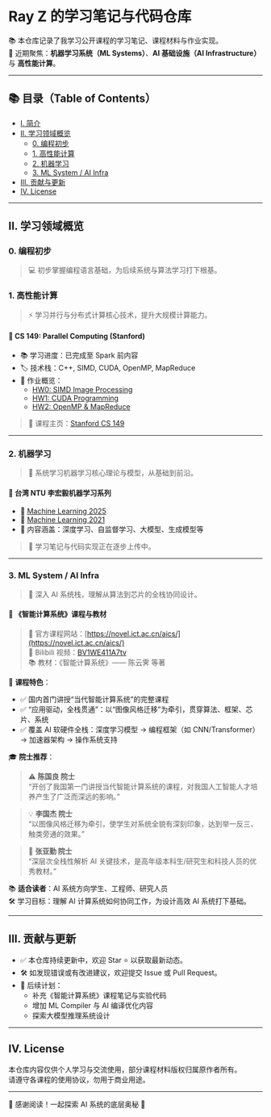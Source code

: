 # Ray Z 的学习笔记与代码仓库

📚 本仓库记录了我学习公开课程的学习笔记、课程材料与作业实现。  
🎯 近期聚焦：**机器学习系统（ML Systems）**、**AI 基础设施（AI Infrastructure）** 与 **高性能计算**。

---

## 📚 目录（Table of Contents）

- [I. 简介](#-ray-z-的学习笔记与代码仓库)
- [II. 学习领域概览](#-学习领域概览)
  - [0. 编程初步](#0-编程初步)
  - [1. 高性能计算](#1-高性能计算)
  - [2. 机器学习](#2-机器学习)
  - [3. ML System / AI Infra](#3-ml-system--ai-infra)
- [III. 贡献与更新](#iii-贡献与更新)
- [IV. License](#iv-license)

---

## II. 学习领域概览

### 0. 编程初步
> 💻 初步掌握编程语言基础，为后续系统与算法学习打下根基。

### 1. 高性能计算
> ⚡ 学习并行与分布式计算核心技术，提升大规模计算能力。

#### 📌 CS 149: Parallel Computing (Stanford)
- 📚 学习进度：已完成至 Spark 前内容
- 🏷️ 技术栈：C++, SIMD, CUDA, OpenMP, MapReduce
- 📂 作业概览：
  - [HW0: SIMD Image Processing](./cs149/hw0)
  - [HW1: CUDA Programming](./cs149/hw1)
  - [HW2: OpenMP & MapReduce](./cs149/hw2)

> 📌 课程主页：[Stanford CS 149](https://cs149.stanford.edu/)

---

### 2. 机器学习
> 🤖 系统学习机器学习核心理论与模型，从基础到前沿。

#### 📌 台湾 NTU 李宏毅机器学习系列
- 📘 [Machine Learning 2025](https://speech.ee.ntu.edu.tw/~hylee/ml/2025-spring.html)
- 📗 [Machine Learning 2021](https://speech.ee.ntu.edu.tw/~hylee/ml/2021-spring.html)
- 🎯 内容涵盖：深度学习、自监督学习、大模型、生成模型等

> 📝 学习笔记与代码实现正在逐步上传中。

---

### 3. ML System / AI Infra
> 🧠 深入 AI 系统栈，理解从算法到芯片的全栈协同设计。

#### 📌 《智能计算系统》课程与教材
> 🔗 官方课程网站：[https://novel.ict.ac.cn/aics/](https://novel.ict.ac.cn/aics/)  
> 🎥 Bilibili 视频：[BV1WE411A7tv](https://www.bilibili.com/video/BV1WE411A7tv/)  
> 📚 教材：《智能计算系统》—— 陈云霁 等著

📘 **课程特色**：
- ✅ 国内首门讲授“当代智能计算系统”的完整课程
- ✅ “应用驱动，全栈贯通”：以“图像风格迁移”为牵引，贯穿算法、框架、芯片、系统
- ✅ 覆盖 AI 软硬件全栈：深度学习模型 → 编程框架（如 CNN/Transformer） → 加速器架构 → 操作系统支持

🎓 **院士推荐**：
> ⚠️ **陈国良 院士**  
> “开创了我国第一门讲授当代智能计算系统的课程，对我国人工智能人才培养产生了广泛而深远的影响。”

> 💡 **李国杰 院士**  
> “以图像风格迁移为牵引，使学生对系统全貌有深刻印象，达到举一反三、触类旁通的效果。”

> 🔬 **张亚勤 院士**  
> “深层次全栈性解析 AI 关键技术，是高年级本科生/研究生和科技人员的优秀教材。”

📚 **适合读者**：AI 系统方向学生、工程师、研究人员  
🛠️ 学习目标：理解 AI 计算系统如何协同工作，为设计高效 AI 系统打下基础。

---

## III. 贡献与更新
- ✅ 本仓库持续更新中，欢迎 Star ⭐ 以获取最新动态。
- 🛠️ 如发现错误或有改进建议，欢迎提交 Issue 或 Pull Request。
- 📝 后续计划：
  - 补充《智能计算系统》课程笔记与实验代码
  - 增加 ML Compiler 与 AI 编译优化内容
  - 探索大模型推理系统设计

---

## IV. License
本仓库内容仅供个人学习与交流使用，部分课程材料版权归属原作者所有。  
请遵守各课程的使用协议，勿用于商业用途。

---

👋 感谢阅读！一起探索 AI 系统的底层奥秘 🚀